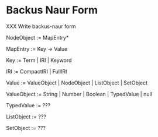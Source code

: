 # Backus Naur Form

XXX Write backus-naur form

NodeObject := MapEntry*

MapEntry := Key -> Value

Key := Term | IRI | Keyword

IRI := CompactIRI | FullIRI

Value := ValueObject | NodeObject | ListObject | SetObject

ValueObject := String | Number | Boolean | TypedValue | null

TypedValue := ???

ListObject := ???

SetObject := ???

